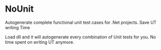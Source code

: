 # NoUnit
Autogenerate complete functional unit test cases for .Net projects. Save UT writing  Time


Load dll and it will autogenerate every combination of Unit tests for you. No time spent on writing UT anymore.
